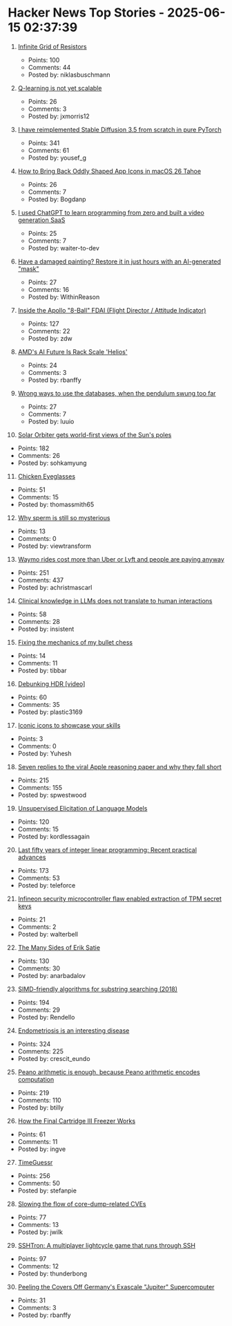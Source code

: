 # Hacker News Top Stories - 2025-06-15 02:37:39

1. [Infinite Grid of Resistors](https://www.mathpages.com/home/kmath668/kmath668.htm)
   - Points: 100
   - Comments: 44
   - Posted by: niklasbuschmann

2. [Q-learning is not yet scalable](https://seohong.me/blog/q-learning-is-not-yet-scalable/)
   - Points: 26
   - Comments: 3
   - Posted by: jxmorris12

3. [I have reimplemented Stable Diffusion 3.5 from scratch in pure PyTorch](https://github.com/yousef-rafat/miniDiffusion)
   - Points: 341
   - Comments: 61
   - Posted by: yousef_g

4. [How to Bring Back Oddly Shaped App Icons in macOS 26 Tahoe](https://simonbs.dev/posts/how-to-bring-back-oddly-shaped-app-icons-on-macos-26-tahoe/)
   - Points: 26
   - Comments: 7
   - Posted by: Bogdanp

5. [I used ChatGPT to learn programming from zero and built a video generation SaaS](https://www.vidmakerpro.com/)
   - Points: 25
   - Comments: 7
   - Posted by: waiter-to-dev

6. [Have a damaged painting? Restore it in just hours with an AI-generated "mask"](https://news.mit.edu/2025/restoring-damaged-paintings-using-ai-generated-mask-0611)
   - Points: 27
   - Comments: 16
   - Posted by: WithinReason

7. [Inside the Apollo "8-Ball" FDAI (Flight Director / Attitude Indicator)](https://www.righto.com/2025/06/inside-apollo-fdai.html)
   - Points: 127
   - Comments: 22
   - Posted by: zdw

8. [AMD's AI Future Is Rack Scale 'Helios'](https://morethanmoore.substack.com/p/amds-ai-future-is-rack-scale-helios)
   - Points: 24
   - Comments: 3
   - Posted by: rbanffy

9. [Wrong ways to use the databases, when the pendulum swung too far](https://www.luu.io/posts/2025-database-pendulum)
   - Points: 27
   - Comments: 7
   - Posted by: luuio

10. [Solar Orbiter gets world-first views of the Sun's poles](https://www.esa.int/Science_Exploration/Space_Science/Solar_Orbiter/Solar_Orbiter_gets_world-first_views_of_the_Sun_s_poles)
   - Points: 182
   - Comments: 26
   - Posted by: sohkamyung

11. [Chicken Eyeglasses](https://en.wikipedia.org/wiki/Chicken_eyeglasses)
   - Points: 51
   - Comments: 15
   - Posted by: thomassmith65

12. [Why sperm is still so mysterious](https://www.bbc.com/future/article/20250613-untangling-the-mysteries-of-what-we-dont-know-about-sperm)
   - Points: 13
   - Comments: 0
   - Posted by: viewtransform

13. [Waymo rides cost more than Uber or Lyft and people are paying anyway](https://techcrunch.com/2025/06/12/waymo-rides-cost-more-than-uber-or-lyft-and-people-are-paying-anyway/)
   - Points: 251
   - Comments: 437
   - Posted by: achristmascarl

14. [Clinical knowledge in LLMs does not translate to human interactions](https://arxiv.org/pdf/2504.18919)
   - Points: 58
   - Comments: 28
   - Posted by: insistent

15. [Fixing the mechanics of my bullet chess](https://jacobbrazeal.wordpress.com/2025/06/14/fixing-the-mechanics-of-my-bullet-chess/)
   - Points: 14
   - Comments: 11
   - Posted by: tibbar

16. [Debunking HDR [video]](https://yedlin.net/DebunkingHDR/index.html)
   - Points: 60
   - Comments: 35
   - Posted by: plastic3169

17. [Iconic icons to showcase your skills](https://github.com/YuheshPandian/ICONIC)
   - Points: 3
   - Comments: 0
   - Posted by: Yuhesh

18. [Seven replies to the viral Apple reasoning paper and why they fall short](https://garymarcus.substack.com/p/seven-replies-to-the-viral-apple)
   - Points: 215
   - Comments: 155
   - Posted by: spwestwood

19. [Unsupervised Elicitation of Language Models](https://arxiv.org/abs/2506.10139)
   - Points: 120
   - Comments: 15
   - Posted by: kordlessagain

20. [Last fifty years of integer linear programming: Recent practical advances](https://inria.hal.science/hal-04776866v1)
   - Points: 173
   - Comments: 53
   - Posted by: teleforce

21. [Infineon security microcontroller flaw enabled extraction of TPM secret keys](https://it4sec.substack.com/p/a-flaw-in-infineons-security-microcontrollers)
   - Points: 21
   - Comments: 2
   - Posted by: walterbell

22. [The Many Sides of Erik Satie](https://thereader.mitpress.mit.edu/the-many-sides-of-erik-satie/)
   - Points: 130
   - Comments: 30
   - Posted by: anarbadalov

23. [SIMD-friendly algorithms for substring searching (2018)](http://0x80.pl/notesen/2016-11-28-simd-strfind.html)
   - Points: 194
   - Comments: 29
   - Posted by: Rendello

24. [Endometriosis is an interesting disease](https://www.owlposting.com/p/endometriosis-is-an-incredibly-interesting)
   - Points: 324
   - Comments: 225
   - Posted by: crescit_eundo

25. [Peano arithmetic is enough, because Peano arithmetic  encodes computation](https://math.stackexchange.com/a/5075056/6708)
   - Points: 219
   - Comments: 110
   - Posted by: btilly

26. [How the Final Cartridge III Freezer Works](https://www.pagetable.com/?p=1810)
   - Points: 61
   - Comments: 11
   - Posted by: ingve

27. [TimeGuessr](https://timeguessr.com/)
   - Points: 256
   - Comments: 50
   - Posted by: stefanpie

28. [Slowing the flow of core-dump-related CVEs](https://lwn.net/SubscriberLink/1024160/f18b880c8cd1eef1/)
   - Points: 77
   - Comments: 13
   - Posted by: jwilk

29. [SSHTron: A multiplayer lightcycle game that runs through SSH](https://github.com/zachlatta/sshtron)
   - Points: 97
   - Comments: 12
   - Posted by: thunderbong

30. [Peeling the Covers Off Germany's Exascale "Jupiter" Supercomputer](https://www.nextplatform.com/2025/06/11/peeling-the-covers-off-germanys-exascale-jupiter-supercomputer/)
   - Points: 31
   - Comments: 3
   - Posted by: rbanffy

